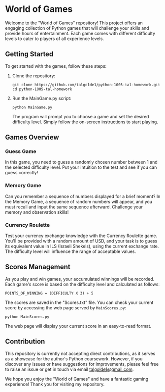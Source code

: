 # World of Games

Welcome to the "World of Games" repository! This project offers an engaging collection of Python games that will challenge your skills and provide hours of entertainment. Each game comes with different difficulty levels to cater to players of all experience levels.

## Getting Started

To get started with the games, follow these steps:

1. Clone the repository:

   ```
   git clone https://github.com/talgolde1/python-1005-tal-homework.git
   cd python-1005-tal-homework
   ```

2. Run the MainGame.py script:

   ```
   python MainGame.py
   ```

   The program will prompt you to choose a game and set the desired difficulty level. Simply follow the on-screen instructions to start playing.

## Games Overview

### Guess Game

In this game, you need to guess a randomly chosen number between 1 and the selected difficulty level. Put your intuition to the test and see if you can guess correctly!

### Memory Game

Can you remember a sequence of numbers displayed for a brief moment? In the Memory Game, a sequence of random numbers will appear, and you must recall and input the same sequence afterward. Challenge your memory and observation skills!

### Currency Roulette

Test your currency exchange knowledge with the Currency Roulette game. You'll be provided with a random amount of USD, and your task is to guess its equivalent value in ILS (Israeli Shekels), using the current exchange rate. The difficulty level will influence the range of acceptable values.

## Scores Management

As you play and win games, your accumulated winnings will be recorded. Each game's score is based on the difficulty level and calculated as follows:

```
POINTS_OF_WINNING = (DIFFICULTY X 3) + 5
```

The scores are saved in the "Scores.txt" file. You can check your current score by accessing the web page served by `MainScores.py`:

```
python MainScores.py
```

The web page will display your current score in an easy-to-read format.

## Contribution

This repository is currently not accepting direct contributions, as it serves as a showcase for the author's Python coursework. However, if you discover any issues or have suggestions for improvements, please feel free to raise an issue or get in touch via email talgolde1@gmail.com.

We hope you enjoy the "World of Games" and have a fantastic gaming experience! Thank you for visiting my repository.
